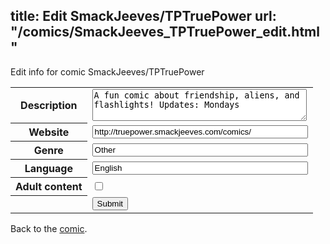 title: Edit SmackJeeves/TPTruePower
url: "/comics/SmackJeeves_TPTruePower_edit.html"
---
Edit info for comic SmackJeeves/TPTruePower

<form name="comic" action="http://gaepostmail.appspot.com/comic/" method="post">
<table class="comicinfo">
<tr>
<th>Description</th><td><textarea name="description" cols="40" rows="3">A fun comic about friendship, aliens, and flashlights! Updates: Mondays</textarea></td>
</tr>
<tr>
<th>Website</th><td><input type="text" name="url" value="http://truepower.smackjeeves.com/comics/" size="40"/></td>
</tr>
<tr>
<th>Genre</th><td><input type="text" name="genre" value="Other" size="40"/></td>
</tr>
<tr>
<th>Language</th><td><input type="text" name="language" value="English" size="40"/></td>
</tr>
<tr>
<th>Adult content</th><td><input type="checkbox" name="adult" value="adult" /></td>
</tr>
<tr>
<th></th><td>
<input type="hidden" name="comic" value="SmackJeeves_TPTruePower" />
<input type="submit" name="submit" value="Submit" />
</td>
</tr>
</table>
</form>

Back to the [comic](SmackJeeves_TPTruePower.html).
